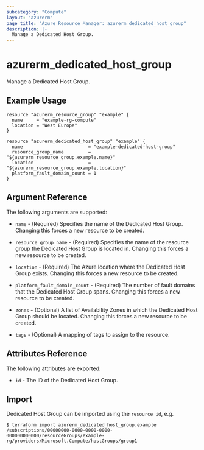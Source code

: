 ```yaml
---
subcategory: "Compute"
layout: "azurerm"
page_title: "Azure Resource Manager: azurerm_dedicated_host_group"
description: |-
  Manage a Dedicated Host Group.
---
```


# azurerm_dedicated_host_group

Manage a Dedicated Host Group.

## Example Usage

```hcl
resource "azurerm_resource_group" "example" {
  name     = "example-rg-compute"
  location = "West Europe"
}

resource "azurerm_dedicated_host_group" "example" {
  name                        = "example-dedicated-host-group"
  resource_group_name         = "${azurerm_resource_group.example.name}"
  location                    = "${azurerm_resource_group.example.location}"
  platform_fault_domain_count = 1
}
```

## Argument Reference

The following arguments are supported:

* `name` - (Required) Specifies the name of the Dedicated Host Group. Changing this forces a new resource to be created.

* `resource_group_name` - (Required) Specifies the name of the resource group the Dedicated Host Group is located in. Changing this forces a new resource to be created.

* `location` - (Required) The Azure location where the Dedicated Host Group exists. Changing this forces a new resource to be created.

* `platform_fault_domain_count` - (Required) The number of fault domains that the Dedicated Host Group spans. Changing this forces a new resource to be created.

* `zones` - (Optional) A list of Availability Zones in which the Dedicated Host Group should be located. Changing this forces a new resource to be created. 

* `tags` - (Optional) A mapping of tags to assign to the resource.

## Attributes Reference

The following attributes are exported:

* `id` - The ID of the Dedicated Host Group.

## Import

Dedicated Host Group can be imported using the `resource id`, e.g.

```shell
$ terraform import azurerm_dedicated_host_group.example /subscriptions/00000000-0000-0000-0000-000000000000/resourceGroups/example-rg/providers/Microsoft.Compute/hostGroups/group1
```
